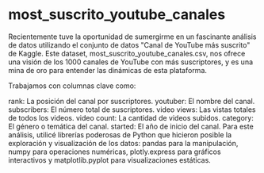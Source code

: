 # most_suscrito_youtube_canales
Recientemente tuve la oportunidad de sumergirme en un fascinante análisis de datos utilizando el conjunto de datos "Canal de YouTube más suscrito" de Kaggle. Este dataset, most_suscrito_youtube_canales.csv, nos ofrece una visión de los 1000 canales de YouTube con más suscriptores, y es una mina de oro para entender las dinámicas de esta plataforma.

Trabajamos con columnas clave como:

rank: La posición del canal por suscriptores.
youtuber: El nombre del canal.
subscribers: El número total de suscriptores.
video views: Las vistas totales de todos los videos.
video count: La cantidad de videos subidos.
category: El género o temática del canal.
started: El año de inicio del canal.
Para este análisis, utilicé librerías poderosas de Python que hicieron posible la exploración y visualización de los datos: pandas para la manipulación, numpy para operaciones numéricas, plotly.express para gráficos interactivos y matplotlib.pyplot para visualizaciones estáticas.
